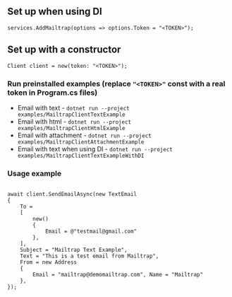 ## Set up when using DI

```
services.AddMailtrap(options => options.Token = "<TOKEN>");
```

## Set up with a constructor

```
Client client = new(token: "<TOKEN>");
```

### Run preinstalled examples (replace `"<TOKEN>"` const with a real token in Program.cs files)

- Email with text - `dotnet run --project examples/MailtrapClientTextExample` 
- Email with html - `dotnet run --project examples/MailtrapClientHtmlExample`
- Email with attachment - `dotnet run --project examples/MailtrapClientAttachmentExample`
- Email with text when using DI - `dotnet run --project examples/MailtrapClientTextExampleWithDI`

### Usage example

```

await client.SendEmailAsync(new TextEmail
{
    To =
    [
        new() 
        { 
            Email = @"testmail@gmail.com" 
        },
    ],
    Subject = "Mailtrap Text Example",
    Text = "This is a test email from Mailtrap",
    From = new Address 
    { 
        Email = "mailtrap@demomailtrap.com", Name = "Mailtrap" 
    },
});

```
